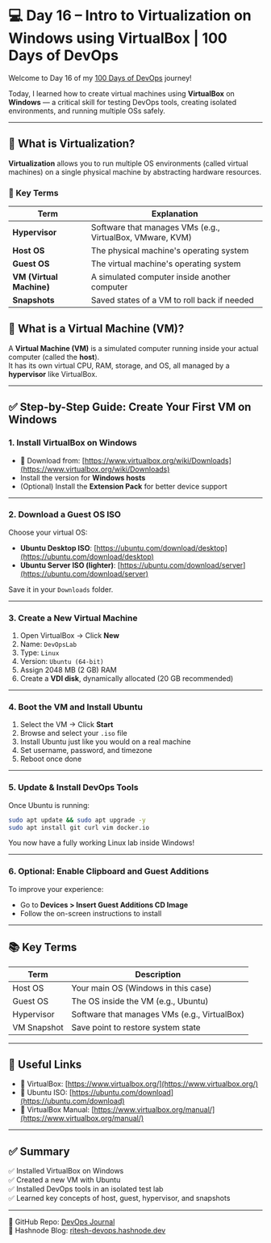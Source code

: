 
# 💻 Day 16 – Intro to Virtualization on Windows using VirtualBox | 100 Days of DevOps

Welcome to Day 16 of my [100 Days of DevOps](https://github.com/ritesh355/Devops-journal) journey!

Today, I learned how to create virtual machines using **VirtualBox** on **Windows** — a critical skill for testing DevOps tools, creating isolated environments, and running multiple OSs safely.

---

## 🧠 What is Virtualization?

**Virtualization** allows you to run multiple OS environments (called virtual machines) on a single physical machine by abstracting hardware resources.
### 🧾 Key Terms
| Term                     | Explanation                                               |
| ------------------------ | --------------------------------------------------------- |
| **Hypervisor**           | Software that manages VMs (e.g., VirtualBox, VMware, KVM) |
| **Host OS**              | The physical machine's operating system                   |
| **Guest OS**             | The virtual machine's operating system                    |
| **VM (Virtual Machine)** | A simulated computer inside another computer              |
| **Snapshots**            | Saved states of a VM to roll back if needed               |


## 🧠 What is a Virtual Machine (VM)?

A **Virtual Machine (VM)** is a simulated computer running inside your actual computer (called the **host**).  
It has its own virtual CPU, RAM, storage, and OS, all managed by a **hypervisor** like VirtualBox.

---

## ✅ Step-by-Step Guide: Create Your First VM on Windows

### 1. Install VirtualBox on Windows

- 🔗 Download from: [https://www.virtualbox.org/wiki/Downloads](https://www.virtualbox.org/wiki/Downloads)
- Install the version for **Windows hosts**
- (Optional) Install the **Extension Pack** for better device support

---

### 2. Download a Guest OS ISO

Choose your virtual OS:

- **Ubuntu Desktop ISO**: [https://ubuntu.com/download/desktop](https://ubuntu.com/download/desktop)
- **Ubuntu Server ISO (lighter)**: [https://ubuntu.com/download/server](https://ubuntu.com/download/server)

Save it in your `Downloads` folder.

---

### 3. Create a New Virtual Machine

1. Open VirtualBox → Click **New**
2. Name: `DevOpsLab`
3. Type: `Linux`
4. Version: `Ubuntu (64-bit)`
5. Assign 2048 MB (2 GB) RAM
6. Create a **VDI disk**, dynamically allocated (20 GB recommended)

---

### 4. Boot the VM and Install Ubuntu

1. Select the VM → Click **Start**
2. Browse and select your `.iso` file
3. Install Ubuntu just like you would on a real machine
4. Set username, password, and timezone
5. Reboot once done

---

### 5. Update & Install DevOps Tools

Once Ubuntu is running:

```bash
sudo apt update && sudo apt upgrade -y
sudo apt install git curl vim docker.io
```

You now have a fully working Linux lab inside Windows!

---

### 6. Optional: Enable Clipboard and Guest Additions

To improve your experience:
- Go to **Devices > Insert Guest Additions CD Image**
- Follow the on-screen instructions to install

---

## 📚 Key Terms

| Term         | Description                              |
|--------------|------------------------------------------|
| Host OS      | Your main OS (Windows in this case)      |
| Guest OS     | The OS inside the VM (e.g., Ubuntu)      |
| Hypervisor   | Software that manages VMs (e.g., VirtualBox) |
| VM Snapshot  | Save point to restore system state       |

---

## 🔗 Useful Links

- 🔗 VirtualBox: [https://www.virtualbox.org/](https://www.virtualbox.org/)
- 🔗 Ubuntu ISO: [https://ubuntu.com/download](https://ubuntu.com/download)
- 🔗 VirtualBox Manual: [https://www.virtualbox.org/manual/](https://www.virtualbox.org/manual/)

---

## ✅ Summary

✅ Installed VirtualBox on Windows  
✅ Created a new VM with Ubuntu  
✅ Installed DevOps tools in an isolated test lab  
✅ Learned key concepts of host, guest, hypervisor, and snapshots

---

📘 GitHub Repo: [DevOps Journal](https://github.com/ritesh355/Devops-journal)  
📝 Hashnode Blog: [ritesh-devops.hashnode.dev](https://ritesh-devops.hashnode.dev)
